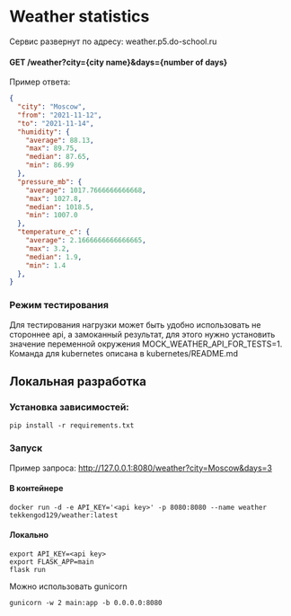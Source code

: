 # Weather statistics

Сервис развернут по адресу: weather.p5.do-school.ru

#### GET /weather?city={city name}&days={number of days}
Пример ответа:

```json
{
  "city": "Moscow",
  "from": "2021-11-12",
  "to": "2021-11-14",
  "humidity": {
    "average": 88.13,
    "max": 89.75,
    "median": 87.65,
    "min": 86.99
  },
  "pressure_mb": {
    "average": 1017.7666666666668,
    "max": 1027.8,
    "median": 1018.5,
    "min": 1007.0
  },
  "temperature_c": {
    "average": 2.1666666666666665,
    "max": 3.2,
    "median": 1.9,
    "min": 1.4
  },
}
```

### Режим тестирования
Для тестирования нагрузки может быть удобно использовать не стороннее api, а замоканный результат, для этого нужно установить значение переменной окружения MOCK_WEATHER_API_FOR_TESTS=1. Команда для kubernetes описана в kubernetes/README.md

## Локальная разработка
### Установка зависимостей:
```shell
pip install -r requirements.txt
```
### Запуск
Пример запроса: http://127.0.0.1:8080/weather?city=Moscow&days=3
#### В контейнере
```shell script
docker run -d -e API_KEY='<api key>' -p 8080:8080 --name weather tekkengod129/weather:latest
```
#### Локально
```shell script
export API_KEY=<api key>
export FLASK_APP=main
flask run
```

Можно использовать gunicorn
```shell script
gunicorn -w 2 main:app -b 0.0.0.0:8080
```
